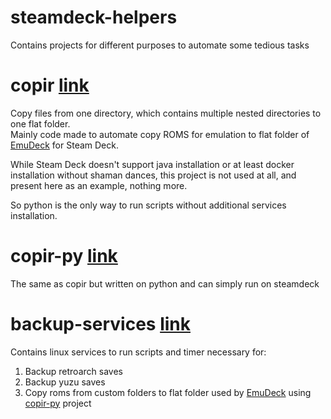 # steamdeck-helpers

Contains projects for different purposes to automate some tedious tasks

# copir [link](copir)

Copy files from one directory, which contains multiple nested directories to one flat folder.    
Mainly code made to automate copy ROMS for emulation to flat folder
of [EmuDeck](https://www.emudeck.com/) for Steam Deck. 

While Steam Deck doesn't support java installation or at least docker installation without shaman
dances, this project is not used at all, and present here as an example, nothing more. 

So python is the only way to run scripts without additional services installation.

# copir-py [link](copir-py)

The same as copir but written on python and can simply run on steamdeck

# backup-services [link](backup-services)

Contains linux services to run scripts and timer necessary for:

1) Backup retroarch saves
2) Backup yuzu saves
3) Copy roms from custom folders to flat folder used by [EmuDeck](https://www.emudeck.com/) using
   [copir-py](copir-py) project